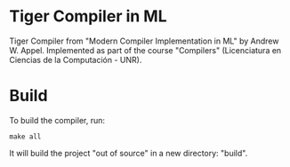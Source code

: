 Tiger Compiler in ML
====================

Tiger Compiler from "Modern Compiler Implementation in ML" by Andrew W. Appel.
Implemented as part of the course "Compilers" (Licenciatura en Ciencias de la
Computación - UNR).

Build
=====

To build the compiler, run:

```
make all
```

It will build the project "out of source" in a new directory: "build".
